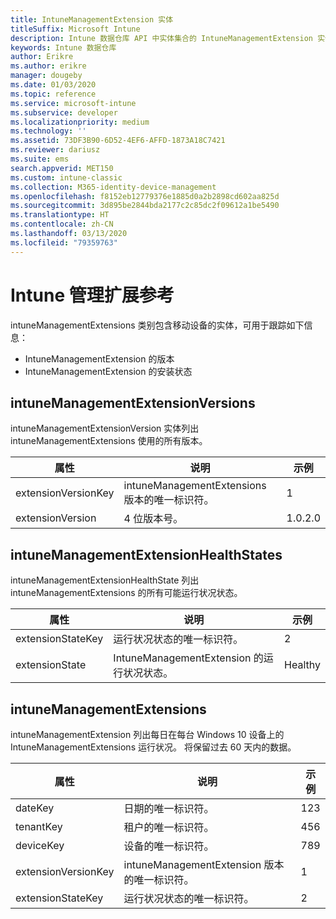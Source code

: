 ```yaml
---
title: IntuneManagementExtension 实体
titleSuffix: Microsoft Intune
description: Intune 数据仓库 API 中实体集合的 IntuneManagementExtension 实体类别的参考主题。
keywords: Intune 数据仓库
author: Erikre
ms.author: erikre
manager: dougeby
ms.date: 01/03/2020
ms.topic: reference
ms.service: microsoft-intune
ms.subservice: developer
ms.localizationpriority: medium
ms.technology: ''
ms.assetid: 73DF3B90-6D52-4EF6-AFFD-1873A18C7421
ms.reviewer: dariusz
ms.suite: ems
search.appverid: MET150
ms.custom: intune-classic
ms.collection: M365-identity-device-management
ms.openlocfilehash: f8152eb12779376e1885d0a2b2898cd602aa825d
ms.sourcegitcommit: 3d895be2844bda2177c2c85dc2f09612a1be5490
ms.translationtype: HT
ms.contentlocale: zh-CN
ms.lasthandoff: 03/13/2020
ms.locfileid: "79359763"
---
```

# <a name="reference-for-intune-management-extensions"></a>Intune 管理扩展参考

intuneManagementExtensions 类别包含移动设备的实体，可用于跟踪如下信息： 

- IntuneManagementExtension 的版本
- IntuneManagementExtension 的安装状态

## <a name="intunemanagementextensionversions"></a>intuneManagementExtensionVersions

intuneManagementExtensionVersion  实体列出 intuneManagementExtensions 使用的所有版本。

| 属性  | 说明 | 示例 |
|---------|------------|--------|
| extensionVersionKey |intuneManagementExtensions 版本的唯一标识符。 | 1 |
| extensionVersion |4 位版本号。 |1.0.2.0 |

## <a name="intunemanagementextensionhealthstates"></a>intuneManagementExtensionHealthStates

intuneManagementExtensionHealthState  列出 intuneManagementExtensions 的所有可能运行状况状态。

| 属性  | 说明 | 示例 |
|---------|------------|--------|
| extensionStateKey |运行状况状态的唯一标识符。 | 2 |
| extensionState |IntuneManagementExtension 的运行状况状态。 | Healthy |

## <a name="intunemanagementextensions"></a>intuneManagementExtensions

intuneManagementExtension  列出每日在每台 Windows 10 设备上的 IntuneManagementExtensions 运行状况。
将保留过去 60 天内的数据。 


|      属性       |                         说明                         | 示例 |
|---------------------|-------------------------------------------------------------|---------|
|       dateKey       |               日期的唯一标识符。                |   123   |
|      tenantKey      |              租户的唯一标识符。               |   456   |
|      deviceKey      |              设备的唯一标识符。               |   789   |
| extensionVersionKey | intuneManagementExtension 版本的唯一标识符。 |    1    |
|  extensionStateKey  |             运行状况状态的唯一标识符。              |    2    |


